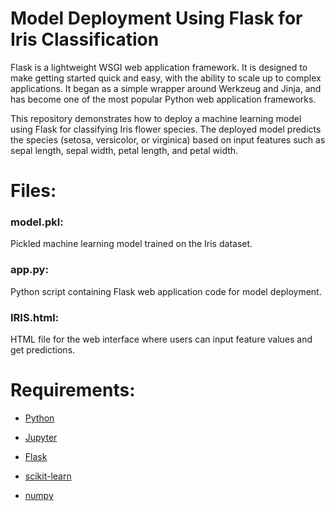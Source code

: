 # Model Deployment Using Flask for Iris Classification
Flask is a lightweight WSGI web application framework. It is designed to make getting started quick and easy, with the ability to scale up to complex applications. It began as a simple wrapper around Werkzeug and Jinja, and has become one of the most popular Python web application frameworks.

This repository demonstrates how to deploy a machine learning model using Flask for classifying Iris flower species. The deployed model predicts the species (setosa, versicolor, or virginica) based on input features such as sepal length, sepal width, petal length, and petal width.

# Files:
### model.pkl:
Pickled machine learning model trained on the Iris dataset.

### app.py:
Python script containing Flask web application code for model deployment.

### IRIS.html:
HTML file for the web interface where users can input feature values and get predictions.
# Requirements:
- [Python](https://github.com/python)

- [Jupyter](https://github.com/jupyter)

- [Flask](https://github.com/flask)

- [scikit-learn](https://github.com/scikit-learn)

- [numpy](https://github.com/numpy)

